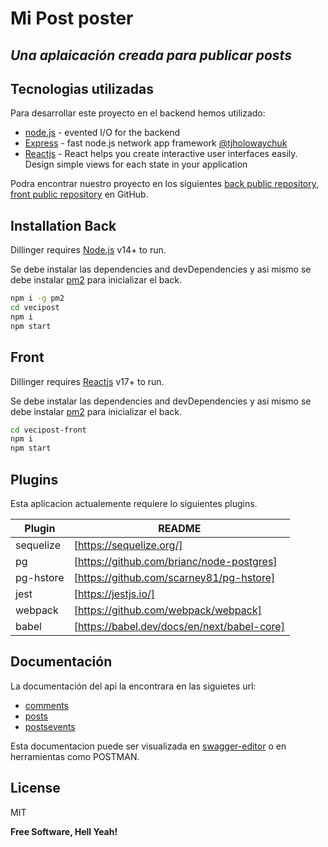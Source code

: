 # Mi Post poster
## _Una aplaicación creada para publicar posts_


## Tecnologias utilizadas

Para desarrollar este proyecto en el backend hemos utilizado:

- [node.js] - evented I/O for the backend
- [Express] - fast node.js network app framework [@tjholowaychuk]
- [Reactjs] - React helps you create interactive user interfaces easily. Design simple views for each state in your application

Podra encontrar nuestro proyecto en los siguientes [back public repository][back], [front public repository][front] en GitHub.

## Installation Back

Dillinger requires [Node.js](https://nodejs.org/) v14+ to run.

Se debe instalar las dependencies and devDependencies y asi mismo se debe instalar [pm2] para inicializar el back.

```sh
npm i -g pm2
cd vecipost
npm i
npm start
```
## Front
Dillinger requires [Reactjs](https://nodejs.org/) v17+ to run.

Se debe instalar las dependencies and devDependencies y asi mismo se debe instalar [pm2] para inicializar el back.

```sh
cd vecipost-front
npm i
npm start
```

## Plugins

Esta aplicacion actualemente requiere lo siguientes plugins.

| Plugin | README |
| ------ | ------ |
| sequelize | [https://sequelize.org/] |
| pg | [https://github.com/brianc/node-postgres] |
| pg-hstore | [https://github.com/scarney81/pg-hstore] |
| jest | [https://jestjs.io/] |
| webpack | [https://github.com/webpack/webpack] |
| babel | [https://babel.dev/docs/en/next/babel-core] |

## Documentación

La documentación del api la encontrara en las siguietes url:
- [comments]
- [posts] 
- [postsevents]

Esta documentacion puede ser visualizada en [swagger-editor] o en herramientas como POSTMAN.

## License

MIT

**Free Software, Hell Yeah!**

[//]: # (These are reference links used in the body of this note and get stripped out when the markdown processor does its job. There is no need to format nicely because it shouldn't be seen. Thanks SO - http://stackoverflow.com/questions/4823468/store-comments-in-markdown-syntax)

   [back]: <https://github.com/juandevelop85/vecipost>
   [front]: <https://github.com/juandevelop85/vecipost-front>
   [node.js]: <http://nodejs.org>
   [Twitter Bootstrap]: <http://twitter.github.com/bootstrap/>
   [@tjholowaychuk]: <http://twitter.com/tjholowaychuk>
   [express]: <http://expressjs.com>
   [ReactJs]: <https://reactjs.org/>
   [pm2]: <https://pm2.keymetrics.io/>
   [comments]: <http://164.90.159.50/api/spec/comments>
   [posts]: <http://164.90.159.50/api/spec/posts>
   [postsevents]: <http://164.90.159.50/api/spec/postsevents>
   [swagger-editor]: <https://editor.swagger.io/>

   